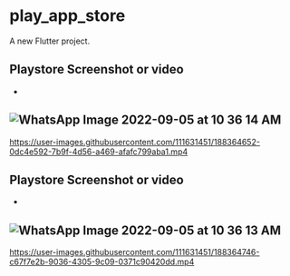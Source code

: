 # play_app_store

A new Flutter project.

## Playstore Screenshot or video 
-
![WhatsApp Image 2022-09-05 at 10 36 14 AM](https://user-images.githubusercontent.com/111631451/188364577-4655fb0a-8104-46a6-aca2-3aa60294775f.jpeg)
-
https://user-images.githubusercontent.com/111631451/188364652-0dc4e592-7b9f-4d56-a469-afafc799aba1.mp4

## Playstore Screenshot or video 
-
![WhatsApp Image 2022-09-05 at 10 36 13 AM](https://user-images.githubusercontent.com/111631451/188364714-575d5cd8-1294-4b0b-9bec-e59dbf98976c.jpeg)
-
https://user-images.githubusercontent.com/111631451/188364746-c67f7e2b-9036-4305-9c09-0371c90420dd.mp4

